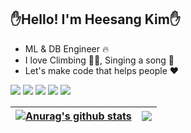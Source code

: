 
  
## ✋Hello! I'm Heesang Kim✋

- ML & DB Engineer 🔥
- I love Climbing 🧗‍♂️, Singing a song 🎵
- Let's make code that helps people ❤️


<img src="https://img.shields.io/badge/PyTorch-EE4C2C?style=flat&logo=pytorch&logoColor=white"/> <img src="https://img.shields.io/badge/python-3776AB?style=flat&logo=python&logoColor=white"/> <img src="https://img.shields.io/badge/tensorflow-FF6F00?style=flat&logo=tensorflow&logoColor=white"/> <img src="https://img.shields.io/badge/postgresql-4169E1?style=flat&logo=postgresql&logoColor=white"/> <img src="https://img.shields.io/badge/Oracle-F80000?style=flat&logo=Oracle&logoColor=white"/>  


| <a href="https://github.com/fneaplle/github-readme-stats"><img align="center" src="https://github-readme-stats.vercel.app/api?username=fneaplle&show_icons=true&include_all_commits=true&theme=buefy&hide_border=true" alt="Anurag's github stats" /></a> | <a href="https://github.com/fneaplle/github-readme-stats"><img align="center" src="https://github-readme-stats.vercel.app/api/top-langs/?username=fneaplle&layout=compact&theme=buefy&hide_border=true" /></a> |
| ------------- | ------------- |
